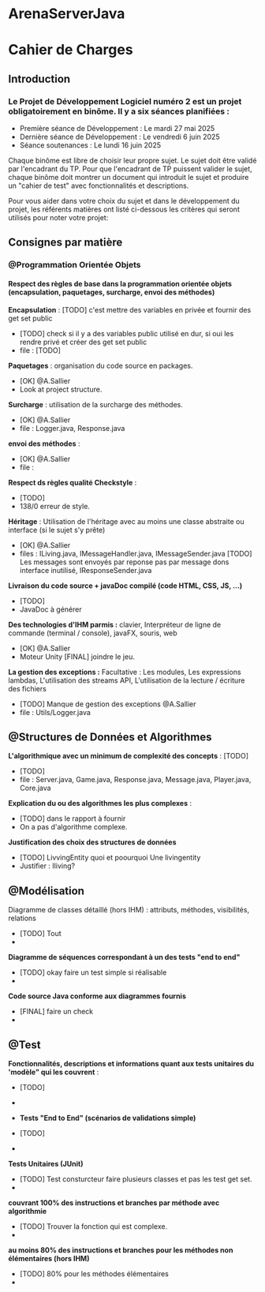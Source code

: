 # ArenaServerJava

# Cahier de Charges
## Introduction
### Le Projet de Développement Logiciel numéro 2 est un projet obligatoirement en binôme. Il y a six séances planifiées :

- Première séance de Développement : Le mardi 27 mai 2025
- Dernière séance de Développement : Le vendredi 6 juin 2025
- Séance soutenances : Le lundi 16 juin 2025 

Chaque binôme est libre de choisir leur propre sujet.
Le sujet doit être validé par l'encadrant du TP. Pour que l'encadrant de TP puissent valider le sujet, chaque binôme doit montrer un document qui introduit le sujet et produire un "cahier de test" avec fonctionnalités et descriptions.

Pour vous aider dans votre choix du sujet et dans le développement du projet, les référents matières ont listé ci-dessous les critères qui seront utilisés pour noter votre projet:

## Consignes par matière

### @Programmation Orientée Objets
#### Respect des règles de base dans la programmation orientée objets (encapsulation, paquetages, surcharge, envoi des méthodes)
**Encapsulation** : [TODO] c'est mettre des variables en privée et fournir des get set public
- [TODO] check si il y a des variables public utilisé en dur, si oui les rendre privé et créer des get set public
- file : [TODO]

**Paquetages** : organisation du code source en packages.
- [OK] @A.Sallier
- Look at project structure.

**Surcharge** : utilisation de la surcharge des méthodes.
- [OK] @A.Sallier
- file : Logger.java, Response.java

**envoi des méthodes** :
- [OK] @A.Sallier
- file :

**Respect ds règles qualité Checkstyle** : 
- [TODO] 
- 138/0 erreur de style.

**Héritage** : Utilisation de l'héritage avec au moins une classe abstraite ou interface (si le sujet s'y prête)
- [OK] @A.Sallier
- files : ILiving.java, IMessageHandler.java, IMessageSender.java [TODO] Les messages sont envoyés par reponse pas par message dons interface inutilisé, IResponseSender.java

**Livraison du code source + javaDoc compilé (code HTML, CSS, JS, ...)**
- [TODO] 
- JavaDoc à générer

**Des technologies d'IHM parmis :** clavier, Interpréteur de ligne de commande (terminal / console), javaFX, souris, web
- [OK] @A.Sallier
- Moteur Unity [FINAL] joindre le jeu.

**La gestion des exceptions :** Facultative : Les modules, Les expressions lambdas, L'utilisation des streams API, L'utilisation de la lecture / écriture des fichiers
- [TODO] Manque de gestion des exceptions @A.Sallier
- file : Utils/Logger.java

## @Structures de Données et Algorithmes
**L'algorithmique avec un minimum de complexité des concepts** : [TODO]
- [TODO]
- file : Server.java, Game.java, Response.java, Message.java, Player.java, Core.java

**Explication du ou des algorithmes les plus complexes** :
- [TODO] dans le rapport à fournir
- On a pas d'algorithme complexe.

**Justification des choix des structures de données**
- [TODO] LivvingEntity quoi et poourquoi Une livingentity
- Justifier : Iliving?

## @Modélisation
Diagramme de classes détaillé (hors IHM) : attributs, méthodes, visibilités, relations
- [TODO] Tout
- 

**Diagramme de séquences correspondant à un des tests "end to end"**
- [TODO] okay faire un test simple si réalisable
- 

**Code source Java conforme aux diagrammes fournis**
- [FINAL] faire un check 
- 

## @Test
**Fonctionnalités, descriptions et informations quant aux tests unitaires du 'modèle" qui les couvrent** : 
- [TODO]
- 

- **Tests "End to End" (scénarios de validations simple)**
- [TODO]
- 

**Tests Unitaires (JUnit)**
- [TODO] Test consturcteur faire plusieurs classes et pas les test get set.
- 

**couvrant 100% des instructions et branches par méthode avec algorithmie**
- [TODO] Trouver la fonction qui est complexe.
- 

**au moins 80% des instructions et branches pour les méthodes non élémentaires (hors IHM)**
- [TODO] 80% pour les méthodes élémentaires
- 

